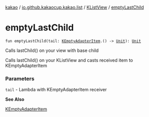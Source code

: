 [kakao](../../index.md) / [io.github.kakaocup.kakao.list](../index.md) / [KListView](index.md) / [emptyLastChild](./empty-last-child.md)

# emptyLastChild

`fun emptyLastChild(tail: `[`KEmptyAdapterItem`](../-k-empty-adapter-item/index.md)`.() -> `[`Unit`](https://kotlinlang.org/api/latest/jvm/stdlib/kotlin/-unit/index.html)`): `[`Unit`](https://kotlinlang.org/api/latest/jvm/stdlib/kotlin/-unit/index.html)

Calls lastChild() on your view with base child

Calls lastChild() on your KListView and casts received item to KEmptyAdapterItem

### Parameters

`tail` - Lambda with KEmptyAdapterItem receiver

**See Also**

[KEmptyAdapterItem](../-k-empty-adapter-item/index.md)

